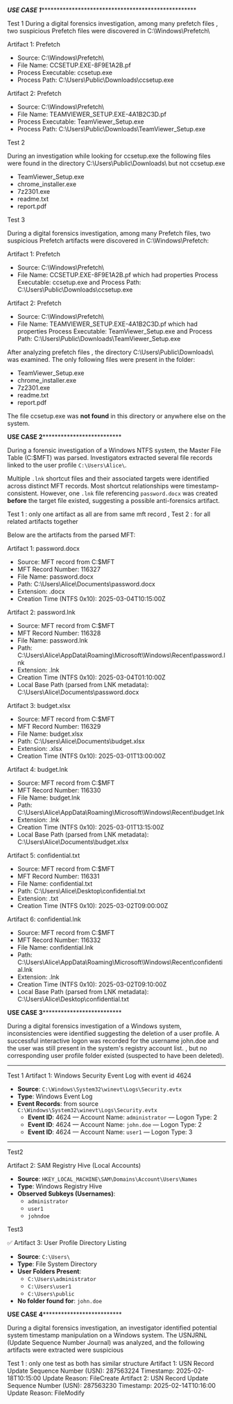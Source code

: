 *****USE CASE 1********************************************************

Test 1
During a digital forensics investigation, among many prefetch files , two suspicious Prefetch files were discovered in C:\Windows\Prefetch\

Artifact 1: Prefetch 
  - Source: C:\Windows\Prefetch\
  - File Name: CCSETUP.EXE-8F9E1A2B.pf
  - Process Executable: ccsetup.exe
  - Process Path: C:\Users\Public\Downloads\ccsetup.exe

Artifact 2: Prefetch
  - Source: C:\Windows\Prefetch\
  - File Name: TEAMVIEWER_SETUP.EXE-4A1B2C3D.pf
  - Process Executable: TeamViewer_Setup.exe
  - Process Path: C:\Users\Public\Downloads\TeamViewer_Setup.exe

Test 2

During an investigation while looking for ccsetup.exe the following files were found in the directory C:\Users\Public\Downloads\ but not ccsetup.exe
- TeamViewer_Setup.exe
- chrome_installer.exe
- 7z2301.exe
- readme.txt
- report.pdf


Test 3

During a digital forensics investigation, among many Prefetch files, two suspicious Prefetch artifacts were discovered in C:\Windows\Prefetch\:

Artifact 1: Prefetch  
  - Source: C:\Windows\Prefetch\  
  - File Name: CCSETUP.EXE-8F9E1A2B.pf  which had properties Process Executable: ccsetup.exe  and Process Path: C:\Users\Public\Downloads\ccsetup.exe  

Artifact 2: Prefetch  
  - Source: C:\Windows\Prefetch\  
  - File Name: TEAMVIEWER_SETUP.EXE-4A1B2C3D.pf  which had properties Process Executable: TeamViewer_Setup.exe  and Process Path: C:\Users\Public\Downloads\TeamViewer_Setup.exe  

After analyzing prefetch files ,  the directory C:\Users\Public\Downloads\ was examined. The only following files were present in the folder:
- TeamViewer_Setup.exe
- chrome_installer.exe
- 7z2301.exe
- readme.txt
- report.pdf

The file ccsetup.exe was **not found** in this directory or anywhere else on the system.


******************************USE CASE 2********************************************************


During a forensic investigation of a Windows NTFS system, the Master File Table (C:\$MFT) was parsed. Investigators extracted several file records linked to the user profile `C:\Users\Alice\`.

Multiple `.lnk` shortcut files and their associated targets were identified across distinct MFT records. Most shortcut relationships were timestamp-consistent. However, one `.lnk` file referencing `password.docx` was created **before** the target file existed, suggesting a possible anti-forensics artifact.


Test 1 : only one artifact as all are from same mft record , Test 2 : for all related artifacts together

Below are the artifacts from the parsed MFT:

Artifact 1: password.docx  
- Source: MFT record from C:\$MFT  
- MFT Record Number: 116327  
- File Name: password.docx  
- Path: C:\Users\Alice\Documents\password.docx  
- Extension: .docx  
- Creation Time (NTFS 0x10): 2025-03-04T10:15:00Z  

Artifact 2: password.lnk  
- Source: MFT record from C:\$MFT  
- MFT Record Number: 116328  
- File Name: password.lnk  
- Path: C:\Users\Alice\AppData\Roaming\Microsoft\Windows\Recent\password.lnk  
- Extension: .lnk  
- Creation Time (NTFS 0x10): 2025-03-04T01:10:00Z  
- Local Base Path (parsed from LNK metadata): C:\Users\Alice\Documents\password.docx  

Artifact 3: budget.xlsx  
- Source: MFT record from C:\$MFT  
- MFT Record Number: 116329  
- File Name: budget.xlsx  
- Path: C:\Users\Alice\Documents\budget.xlsx  
- Extension: .xlsx  
- Creation Time (NTFS 0x10): 2025-03-01T13:00:00Z  

Artifact 4: budget.lnk  
- Source: MFT record from C:\$MFT  
- MFT Record Number: 116330  
- File Name: budget.lnk  
- Path: C:\Users\Alice\AppData\Roaming\Microsoft\Windows\Recent\budget.lnk  
- Extension: .lnk  
- Creation Time (NTFS 0x10): 2025-03-01T13:15:00Z  
- Local Base Path (parsed from LNK metadata): C:\Users\Alice\Documents\budget.xlsx  

Artifact 5: confidential.txt  
- Source: MFT record from C:\$MFT  
- MFT Record Number: 116331  
- File Name: confidential.txt  
- Path: C:\Users\Alice\Desktop\confidential.txt  
- Extension: .txt  
- Creation Time (NTFS 0x10): 2025-03-02T09:00:00Z  

Artifact 6: confidential.lnk  
- Source: MFT record from C:\$MFT  
- MFT Record Number: 116332  
- File Name: confidential.lnk  
- Path: C:\Users\Alice\AppData\Roaming\Microsoft\Windows\Recent\confidential.lnk  
- Extension: .lnk  
- Creation Time (NTFS 0x10): 2025-03-02T09:10:00Z  
- Local Base Path (parsed from LNK metadata): C:\Users\Alice\Desktop\confidential.txt  


******************************USE CASE 3********************************************************

During a digital forensics investigation of a Windows system, inconsistencies were identified suggesting the deletion of a user profile. A successful interactive logon was recorded for the username john.doe and the user was still present in the system's registry account list.
, but no corresponding user profile folder existed (suspected to have been deleted).

---
Test 1
Artifact 1: Windows Security Event Log  with event id 4624
- **Source**: `C:\Windows\System32\winevt\Logs\Security.evtx`  
- **Type**: Windows Event Log  
- **Event Records**:  from source `C:\Windows\System32\winevt\Logs\Security.evtx`  
  - **Event ID**: 4624 — Account Name: `administrator` — Logon Type: 2  
  - **Event ID**: 4624 — Account Name: `john.doe` — Logon Type: 2  
  - **Event ID**: 4624 — Account Name: `user1` — Logon Type: 3  

---
Test2

Artifact 2: SAM Registry Hive (Local Accounts)  
- **Source**: `HKEY_LOCAL_MACHINE\SAM\Domains\Account\Users\Names`  
- **Type**: Windows Registry Hive  
- **Observed Subkeys (Usernames)**:  
  - `administrator`  
  - `user1`  
  - `johndoe`  
  
 Test3

✅ Artifact 3: User Profile Directory Listing  
- **Source**: `C:\Users\`  
- **Type**: File System Directory  
- **User Folders Present**:  
  - `C:\Users\administrator`  
  - `C:\Users\user1`  
  - `C:\Users\public`  
- **No folder found for**: `john.doe`


******************************USE CASE 4********************************************************

During a digital forensics investigation, an investigator identified potential system timestamp
manipulation on a Windows system. The USNJRNL (Update Sequence Number Journal) was analyzed, and the following artifacts  were extracted were suspicious

Test 1 : only one test as both has similar structure
Artifact 1: USN Record 
Update Sequence Number (USN): 287563224
Timestamp: 2025-02-18T10:15:00
Update Reason: FileCreate
Artifact 2: USN Record
Update Sequence Number (USN): 287563230 
Timestamp: 2025-02-14T10:16:00
Update Reason: FileModify




